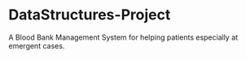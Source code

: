 # DataStructures-Project
A Blood Bank Management System for helping patients especially at emergent cases.
